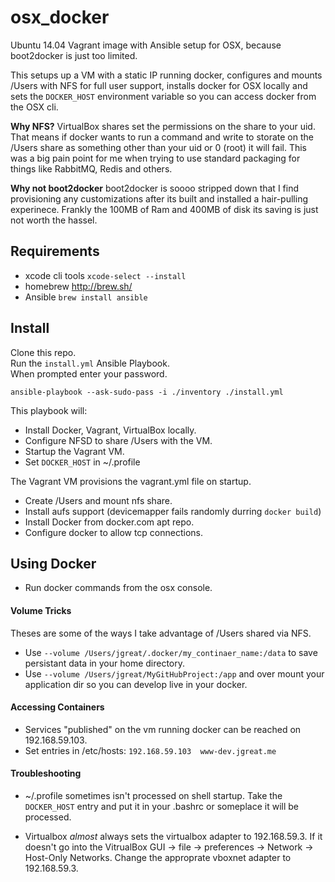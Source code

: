 # osx_docker
Ubuntu 14.04 Vagrant image with Ansible setup for OSX, because boot2docker is just too limited.  
  
This setups up a VM with a static IP running docker, configures and mounts /Users with NFS for full user support, installs docker for OSX locally and sets the `DOCKER_HOST` environment variable so you can access docker from the OSX cli. 

**Why NFS?** VirtualBox shares set the permissions on the share to your uid. That means if docker wants to run a command and write to storate on the /Users share as something other than your uid or 0 (root) it will fail. This was a big pain point for me when trying to use standard packaging for things like RabbitMQ, Redis and others. 

**Why not boot2docker** boot2docker is soooo stripped down that I find provisioning any customizations after its built and installed a hair-pulling experinece. Frankly the 100MB of Ram and 400MB of disk its saving is just not worth the hassel. 

## Requirements
 * xcode cli tools `xcode-select --install`
 * homebrew http://brew.sh/
 * Ansible `brew install ansible`

## Install
Clone this repo.  
Run the `install.yml` Ansible Playbook.  
When prompted enter your password.
```
ansible-playbook --ask-sudo-pass -i ./inventory ./install.yml
```
This playbook will: 
 * Install Docker, Vagrant, VirtualBox locally.
 * Configure NFSD to share /Users with the VM.
 * Startup the Vagrant VM.
 * Set `DOCKER_HOST` in ~/.profile

The Vagrant VM provisions the vagrant.yml file on startup.
 * Create /Users and mount nfs share.
 * Install aufs support (devicemapper fails randomly durring `docker build`)
 * Install Docker from docker.com apt repo.
 * Configure docker to allow tcp connections.

## Using Docker
 * Run docker commands from the osx console.


#### Volume Tricks
Theses are some of the ways I take advantage of /Users shared via NFS. 
 * Use `--volume /Users/jgreat/.docker/my_continaer_name:/data` to save persistant data in your home directory.
 * Use `--volume /Users/jgreat/MyGitHubProject:/app` and over mount your application dir so you can develop live in your docker.

#### Accessing Containers
 * Services "published" on the vm running docker can be reached on 192.168.59.103.
 * Set entries in /etc/hosts: `192.168.59.103  www-dev.jgreat.me`

#### Troubleshooting
 * ~/.profile sometimes isn't processed on shell startup. Take the `DOCKER_HOST` entry and put it in your .bashrc or someplace it will be processed.

 * Virtualbox _almost_ always sets the virtualbox adapter to 192.168.59.3. If it doesn't go into the VitrualBox GUI -> file -> preferences -> Network -> Host-Only Networks. Change the approprate vboxnet adapter to 192.168.59.3.
 
